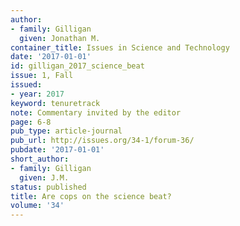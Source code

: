 ```yaml
---
author:
- family: Gilligan
  given: Jonathan M.
container_title: Issues in Science and Technology
date: '2017-01-01'
id: gilligan_2017_science_beat
issue: 1, Fall
issued:
- year: 2017
keyword: tenuretrack
note: Commentary invited by the editor
page: 6-8
pub_type: article-journal
pub_url: http://issues.org/34-1/forum-36/
pubdate: '2017-01-01'
short_author:
- family: Gilligan
  given: J.M.
status: published
title: Are cops on the science beat?
volume: '34'
---
```

